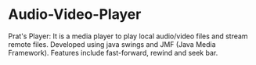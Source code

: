 Audio-Video-Player
==================

Prat's Player: It is a media player to play local audio/video files and stream  remote files. Developed using java swings and JMF (Java Media Framework). Features  include fast-forward, rewind and seek bar.
